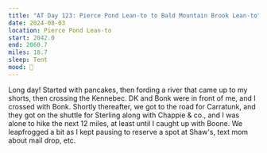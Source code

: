 ```yaml
---
title: "AT Day 123: Pierce Pond Lean-to to Bald Mountain Brook Lean-to"
date: 2024-08-03
location: Pierce Pond Lean-to
start: 2042.0
end: 2060.7
miles: 18.7
sleep: Tent
mood: 🙂
---
```

Long day! Started with pancakes, then fording a river that came up to my shorts, then crossing the Kennebec.
DK and Bonk were in front of me, and I crossed with Bonk. Shortly thereafter, we got to the road for Carratunk,
and they got on the shuttle for Sterling along with Chappie & co., and I was alone to hike the next 12 miles, at
least until I caught up with Boone. We leapfrogged a bit as I kept pausing to reserve a spot at Shaw's, text mom
about mail drop, etc.